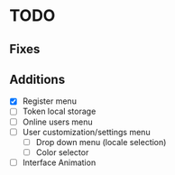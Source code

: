 # TODO

## Fixes


## Additions

- [x] Register menu
- [ ] Token local storage
- [ ] Online users menu
- [ ] User customization/settings menu
    - [ ] Drop down menu (locale selection)
    - [ ] Color selector
- [ ] Interface Animation

